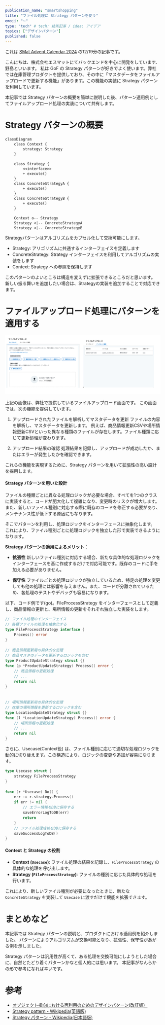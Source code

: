 ```yaml
---
publication_name: "smartshopping"
title: "ファイル処理に Strategy パターンを使う"
emoji: "✨"
type: "tech" # tech: 技術記事 / idea: アイデア
topics: ["デザインパターン"]
published: false
---
```


これは [SMat Advent Calendar 2024](https://qiita.com/advent-calendar/2024/s-mat) の12/19分の記事です。

こんにちは、株式会社エスマットにてバックエンドを中心に開発をしています、野島といいます。
私は GoF の Strategy パターンが好きでよく使います。弊社では在庫管理プロダクトを提供しており、その中に「マスタデータをファイルアップロードで更新する機能」があります。この機能の実装に Strategy パターンを利用しています。

本記事では Strategy パターンの概要を簡単に説明した後、パターン適用例としてファイルアップロード処理の実装について共有します。

# Strategy パターンの概要

```mermaid
classDiagram
    class Context {
        strategy: Strategy
    }

    class Strategy {
        <<interface>>
        + execute()
    }
    class ConcreteStrategyA {
        + execute()
    }
    class ConcreteStrategyB {
        + execute()
    }

    Context o-- Strategy
    Strategy <|-- ConcreteStrategyA
    Strategy <|-- ConcreteStrategyB
```

Strategyパターンはアルゴリズムをカプセル化して交換可能にします。

- Strategy: アリゴリズムに共通するインターフェイスを定義します
- ConcreteStrategy: Strategy インターフェイスを利用してアルゴリズムの実装をします
- Context: Strategy への参照を保持します

このパターンのよいところは構造を変えずに拡張できるところだと思います。
新しい振る舞いを追加したい場合は、Strategyの実装を追加することで対応できます。

# ファイルアップロード処理にパターンを適用する

![ファイルアップロード画面](/images/file-upload.png)

上記の画像は、弊社で提供しているファイルアップロード画面です。
この画面では、次の機能を提供しています。


1. アップロードされたファイルを解析してマスタデータを更新
ファイルの内容を解析し、マスタデータを更新します。
例えば、商品情報更新CSVや場所情報更新CSVといった異なる種類のファイルが存在します。ファイル種類に応じて更新処理が変わります。
 
1. アップロード結果の確認
処理結果を記録し、アップロードが成功したか、またはエラーが発生したかを確認できます。

これらの機能を実現するために、Strategy パターンを用いて拡張性の高い設計を採用します。

#### Strategy パターンを用いた設計

ファイルの種類ごとに異なる処理ロジックが必要な場合、すべてを1つのクラスに実装すると、コードが肥大化して複雑になり、変更時のリスクが増大します。また、新しいファイル種別に対応する際に既存のコードを修正する必要があり、メンテナンス性が低下する原因にもなります。

そこでパターンを利用し、処理ロジックをインターフェースに抽象化します。
これにより、ファイル種別ごとに処理ロジックを独立した形で実装できるようになります。

**Strategy パターンの適用によるメリット**：

- **拡張性**
新しいファイル種別に対応する場合、新たな具体的な処理ロジックをインターフェースを基に作成するだけで対応可能です。既存のコードに手を加える必要がありません。

- **保守性**
ファイルごとの処理ロジックが独立しているため、特定の処理を変更しても他の処理には影響を与えません。また、コードが分離されているため、各処理のテストやデバッグも容易になります。

以下、コード例です(go)。FileProcessStrategy をインターフェースとして定義し、商品情報の更新と、場所情報の更新をそれぞれ独立した実装をします。

```go
// ファイル処理のインターフェイス
// 各種ファイルの処理を抽象化する
type FileProcessStrategy interface {
    Process() error
}

// 商品情報更新用の具体的な処理
// 商品マスタのデータを更新するロジックを含む
type ProductUpdateStrategy struct {}
func (p *ProductUpdateStrategy) Process() error {
    // 商品情報の更新処理
    // ...
    return nil
}


// 場所情報更新用の具体的な処理
// 在庫の場所情報を更新するロジックを含む
type LocationUpdateStrategy struct {}
func (l *LocationUpdateStrategy) Process() error {
    // 場所情報の更新処理
    // ...
    return nil
}
```

さらに、Usecase(Context役) は、ファイル種別に応じて適切な処理ロジックを動的に切り替えます。この構造により、ロジックの変更や追加が容易になります。


```go
type Usecase struct {
    strategy FileProcessStrategy
}

func (r *Usecase) Do() {
    err := r.strategy.Process()
    if err != nil {
        // エラー情報をDBに保存する
        saveErrorLogToDB(err)
        return
    }
    // ファイル処理成功をDBに保存する
    saveSuccessLogToDB()
}
```

#### Context と Strategy の役割

- **Context (`Usecase`)**: ファイル処理の結果を記録し、`FileProcessStrategy` の具体的な処理を呼び出します。
- **Strategy (`FileProcessStrategy`)**: ファイルの種別に応じた具体的な処理を行います。

これにより、新しいファイル種別が必要になったときに、新たな `ConcreteStrategy` を実装して `Usecase` に渡すだけで機能を拡張できます。

# まとめなど

本記事では Strategy パターンの説明と、プロダクトにおける適用例を紹介しました。
パターンによりアルゴリズムが交換可能となり、拡張性、保守性があがる例を示しました。

Strategy パターンは汎用性が高くて、ある処理を交換可能にしようとした場合に、自然とたどり着くパターンかなと個人的には思います。
本記事がなんらかの形で参考になれば幸いです。

# 参考

- [オブジェクト指向における再利用のためのデザインパターン(改訂版）](https://www.sbcr.jp/product/4797311126/)
- [Strategy pattern - Wikipedia(英語版)](https://en.wikipedia.org/wiki/Strategy_pattern)
- [Strategy パターン - Wikipedia(日本語版)](https://ja.wikipedia.org/wiki/Strategy_%E3%83%91%E3%82%BF%E3%83%BC%E3%83%B3)
